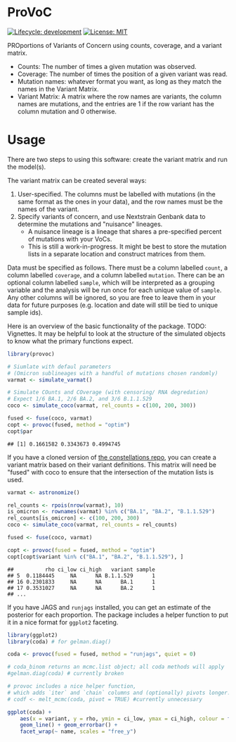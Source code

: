 # ProVoC

[![Lifecycle:
development](https://img.shields.io/badge/lifecycle-experimental-orange.svg)](https://lifecycle.r-lib.org/articles/stages.html#experimental-1)
[![License: MIT](https://img.shields.io/badge/License-MIT-yellow.svg)](https://opensource.org/licenses/MIT)

PROportions of Variants of Concern using counts, coverage, and a variant matrix.

- Counts: The number of times a given mutation was observed.
- Coverage: The number of times the position of a given variant was read.
- Mutation names: whatever format you want, as long as they match the names in the Variant Matrix.
- Variant Matrix: A matrix where the row names are variants, the column names are mutations, and the entries are 1 if the row variant has the column mutation and 0 otherwise.

# Usage

There are two steps to using this software: create the variant matrix and run the model(s).

The variant matrix can be created several ways:

1. User-specified. The columns must be labelled with mutations (in the same format as the ones in your data), and the row names must be the names of the variant.
2. Specify variants of concern, and use Nextstrain Genbank data to determine the mutations and "nuisance" lineages.
    - A nuisance lineage is a lineage that shares a pre-specified percent of mutations with your VoCs.
    - This is still a work-in-progress. It might be best to store the mutation lists in a separate location and construct matrices from them.

Data must be specified as follows.
There must be a column labelled `count`, a column labelled `coverage`, and a column labelled `mutation`.
There can be an optional column labelled `sample`, which will be interpreted as a grouping variable and the analysis will be run once for each unique value of `sample`.
Any other columns will be ignored, so you are free to leave them in your data for future purposes (e.g. location and date will still be tied to unique sample ids).

Here is an overview of the basic functionality of the package. TODO: Vignettes.
It may be helpful to look at the structure of the simulated objects to know what the primary functions expect.

```R
library(provoc)

# Siumlate with defaul parameters
# (Omicron sublineages with a handful of mutations chosen randomly)
varmat <- simulate_varmat()

# Simulate COunts and COverage (with censoring/ RNA degredation)
# Expect 1/6 BA.1, 2/6 BA.2, and 3/6 B.1.1.529
coco <- simulate_coco(varmat, rel_counts = c(100, 200, 300))

fused <- fuse(coco, varmat)
copt <- provoc(fused, method = "optim")
copt$par
```

```
## [1] 0.1661582 0.3343673 0.4994745
```

If you have a cloned version of [the constellations repo](https://github.com/cov-lineages/constellations), you can create a variant matrix based on their variant definitions.
This matrix will need be "fused" with coco to ensure that the intersection of the mutation lists is used.

```R
varmat <- astronomize()

rel_counts <- rpois(nrow(varmat), 10)
is_omicron <- rownames(varmat) %in% c("BA.1", "BA.2", "B.1.1.529")
rel_counts[is_omicron] <- c(100, 200, 300)
coco <- simulate_coco(varmat, rel_counts = rel_counts)

fused <- fuse(coco, varmat)

copt <- provoc(fused = fused, method = "optim")
copt[copt$variant %in% c("BA.1", "BA.2", "B.1.1.529"), ]
```

```
##          rho ci_low ci_high   variant sample
## 5  0.1184445     NA      NA B.1.1.529      1
## 16 0.2301833     NA      NA      BA.1      1
## 17 0.3531027     NA      NA      BA.2      1
## ...
```

If you have JAGS and `runjags` installed, you can get an estimate of the posterior for each proportion.
The package includes a helper function to put it in a nice format for `ggplot2` faceting.

```R
library(ggplot2)
library(coda) # for gelman.diag()

coda <- provoc(fused = fused, method = "runjags", quiet = 0)

# coda_binom returns an mcmc.list object; all coda methods will apply
#gelman.diag(coda) # currently broken

# provoc includes a nice helper function,
# which adds `iter` and `chain` columns and (optionally) pivots longer.
# codf <- melt_mcmc(coda, pivot = TRUE) #currently unnecessary

ggplot(coda) +
    aes(x = variant, y = rho, ymin = ci_low, ymax = ci_high, colour = factor(chain)) +
    geom_line() + geom_errorbar() + 
    facet_wrap(~ name, scales = "free_y")
```

